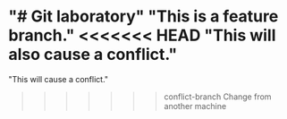 "# Git laboratory" 
"This is a feature branch." 
<<<<<<< HEAD
"This will also cause a conflict." 
=======
"This will cause a conflict." 
>>>>>>> conflict-branch
Change from another machine
